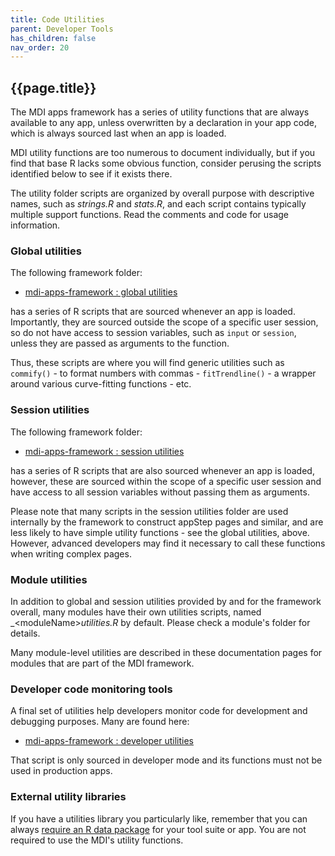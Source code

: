 ```yaml
---
title: Code Utilities
parent: Developer Tools
has_children: false
nav_order: 20
---
```


## {{page.title}}

The MDI apps framework has a series of utility functions
that are always available to any app, unless overwritten
by a declaration in your app code, which is always sourced
last when an app is loaded.

MDI utility functions are too numerous to document individually, 
but if you find that base R
lacks some obvious function, consider perusing the scripts
identified below to see if it exists there.

The utility folder scripts are organized by overall purpose
with descriptive names, such as _strings.R_ and _stats.R_, 
and each script contains typically multiple support functions.
Read the comments and code for usage information.

### Global utilities

The following framework folder:

- [mdi-apps-framework : global utilities](https://github.com/MiDataInt/mdi-apps-framework/tree/main/shiny/shared/global/utilities)

has a series of R scripts that are sourced whenever an app is 
loaded. Importantly, they are sourced outside the scope of a specific
user session, so do not have access to session variables,
such as `input` or `session`, unless they are passed as arguments
to the function. 

Thus, these scripts are where you will find
generic utilities such as `commify()` - to format numbers
with commas - `fitTrendline()` - a wrapper around various
curve-fitting functions -  etc.

### Session utilities

The following framework folder:

- [mdi-apps-framework : session utilities](https://github.com/MiDataInt/mdi-apps-framework/tree/main/shiny/shared/session/utilities)

has a series of R scripts that are also sourced whenever an app is 
loaded, however, these are sourced within the scope of a specific
user session and have access to all session variables
without passing them as arguments. 

Please note that many scripts in the session utilities
folder are used internally by the framework to construct
appStep pages and similar, and are less likely 
to have simple utility functions - see the global utilities, above.
However, advanced developers may find it necessary to call 
these functions when writing complex pages.

### Module utilities

In addition to global and session utilities provided by and
for the framework overall, many modules have their own 
utilities scripts, named _\<moduleName\>_utilities.R_
by default. Please check a module's folder for details.

Many module-level utilities are described in these
documentation pages for modules that are part of the MDI framework.

### Developer code monitoring tools

A final set of utilities help developers monitor code for
development and debugging purposes. Many are found here:

- [mdi-apps-framework : developer utilities](https://github.com/MiDataInt/mdi-apps-framework/blob/main/shiny/shared/developer/utilities/developer.R)

That script is only sourced in developer mode and its functions
must not be used in production apps.

### External utility libraries

If you have a utilities library you particularly like,
remember that you can always 
[require an R data package](/mdi-apps-framework/docs/developer-tools/r-package-dependencies.html)
for your tool suite or app. You are not required 
to use the MDI's utility functions.
